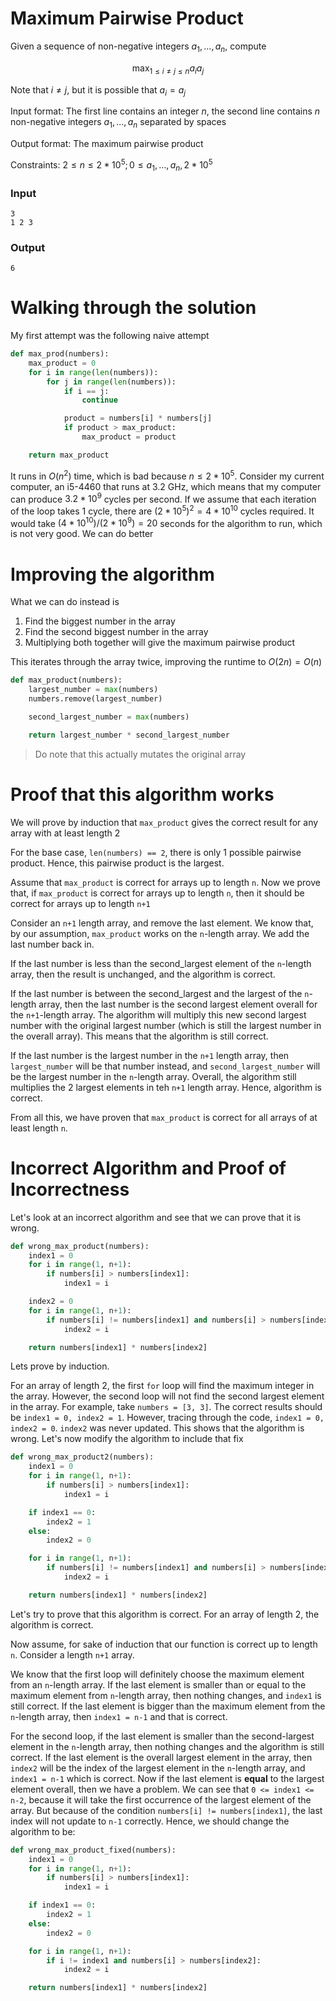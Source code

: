 # Maximum Pairwise Product

Given a sequence of non-negative integers $a_1, ..., a_n$, compute

$$
\max_{1 \le i \ne j \le n} a_i a_j
$$

Note that $i \ne j$, but it is possible that $a_i = a_j$

Input format: The first line contains an integer $n$, the second line contains $n$ non-negative integers $a_1, ..., a_n$ separated by spaces

Output format: The maximum pairwise product

Constraints: $2 \le n \le 2*10^5; 0 \le a_1, ..., a_n, 2*10^5$

### Input

```
3
1 2 3
```

### Output

```
6
```

# Walking through the solution

My first attempt was the following naive attempt

```py
def max_prod(numbers):
    max_product = 0
    for i in range(len(numbers)):
        for j in range(len(numbers)):
            if i == j:
                continue

            product = numbers[i] * numbers[j]
            if product > max_product:
                max_product = product

    return max_product
```

It runs in $O(n^2)$ time, which is bad because $n \le 2*10^5$. Consider my current computer, an i5-4460 that runs at 3.2 GHz, which means that my computer can produce $3.2*10^9$ cycles per second. If we assume that each iteration of the loop takes 1 cycle, there are $(2*10^5)^2 = 4*10^{10}$ cycles required. It would take $(4*10^{10})/(2*10^9) = 20$ seconds for the algorithm to run, which is not very good. We can do better

# Improving the algorithm

What we can do instead is

1. Find the biggest number in the array
2. Find the second biggest number in the array
3. Multiplying both together will give the maximum pairwise product

This iterates through the array twice, improving the runtime to $O(2n) = O(n)$

```py
def max_product(numbers):
    largest_number = max(numbers)
    numbers.remove(largest_number)

    second_largest_number = max(numbers)

    return largest_number * second_largest_number
```

> Do note that this actually mutates the original array

# Proof that this algorithm works

We will prove by induction that `max_product` gives the correct result for any array with at least length 2

For the base case, `len(numbers) == 2`, there is only 1 possible pairwise product. Hence, this pairwise product is the largest.

Assume that `max_product` is correct for arrays up to length `n`. Now we prove that, if `max_product` is correct for arrays up to length `n`, then it should be correct for arrays up to length `n+1`

Consider an `n+1` length array, and remove the last element. We know that, by our assumption, `max_product` works on the `n`-length array. We add the last number back in.

If the last number is less than the second_largest element of the `n`-length array, then the result is unchanged, and the algorithm is correct.

If the last number is between the second_largest and the largest of the `n`-length array, then the last number is the second largest element overall for the `n+1`-length array. The algorithm will multiply this new second largest number with the original largest number (which is still the largest number in the overall array). This means that the algorithm is still correct.

If the last number is the largest number in the `n+1` length array, then `largest_number` will be that number instead, and `second_largest_number` will be the largest number in the `n`-length array. Overall, the algorithm still multiplies the 2 largest elements in teh `n+1` length array. Hence, algorithm is correct.

From all this, we have proven that `max_product` is correct for all arrays of at least length `n`.

# Incorrect Algorithm and Proof of Incorrectness

Let's look at an incorrect algorithm and see that we can prove that it is wrong.

```py
def wrong_max_product(numbers):
    index1 = 0
    for i in range(1, n+1):
        if numbers[i] > numbers[index1]:
            index1 = i

    index2 = 0
    for i in range(1, n+1):
        if numbers[i] != numbers[index1] and numbers[i] > numbers[index2]:
            index2 = i

    return numbers[index1] * numbers[index2]
```

Lets prove by induction.

For an array of length 2, the first `for` loop will find the maximum integer in the array. However, the second loop will not find the second largest element in the array. For example, take `numbers = [3, 3]`. The correct results should be `index1 = 0, index2 = 1`. However, tracing through the code, `index1 = 0, index2 = 0`. `index2` was never updated. This shows that the algorithm is wrong. Let's now modify the algorithm to include that fix

```py
def wrong_max_product2(numbers):
    index1 = 0
    for i in range(1, n+1):
        if numbers[i] > numbers[index1]:
            index1 = i

    if index1 == 0:
        index2 = 1
    else:
        index2 = 0

    for i in range(1, n+1):
        if numbers[i] != numbers[index1] and numbers[i] > numbers[index2]:
            index2 = i

    return numbers[index1] * numbers[index2]
```

Let's try to prove that this algorithm is correct. For an array of length 2, the algorithm is correct.

Now assume, for sake of induction that our function is correct up to length `n`. Consider a length `n+1` array.

We know that the first loop will definitely choose the maximum element from an `n`-length array. If the last element is smaller than or equal to the maximum element from `n`-length array, then nothing changes, and `index1` is still correct. If the last element is bigger than the maximum element from the `n`-length array, then `index1 = n-1` and that is correct.

For the second loop, if the last element is smaller than the second-largest element in the `n`-length array, then nothing changes and the algorithm is still correct. If the last element is the overall largest element in the array, then `index2` will be the index of the largest element in the `n`-length array, and `index1 = n-1` which is correct. Now if the last element is **equal** to the largest element overall, then we have a problem. We can see that `0 <= index1 <= n-2`, because it will take the first occurrence of the largest element of the array. But because of the condition `numbers[i] != numbers[index1]`, the last index will not update to `n-1` correctly. Hence, we should change the algorithm to be:

```py
def wrong_max_product_fixed(numbers):
    index1 = 0
    for i in range(1, n+1):
        if numbers[i] > numbers[index1]:
            index1 = i

    if index1 == 0:
        index2 = 1
    else:
        index2 = 0

    for i in range(1, n+1):
        if i != index1 and numbers[i] > numbers[index2]:
            index2 = i

    return numbers[index1] * numbers[index2]
```
